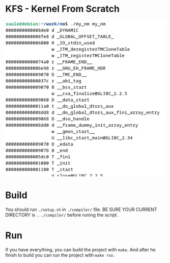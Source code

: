 # KFS - Kernel From Scratch
![project](https://github.com/S4ule/my_nm/blob/main/doc/screenshot.png?raw=true)

# Build
You should run `./setup.sh` in `./compiler/` file. BE SURE YOUR CURRENT DIRECTORY is `.../compiler/` before runing the script.

# Run
If you have everything, you can build the project with `make`.
And after he finish to build you can run the project with `make run`.
